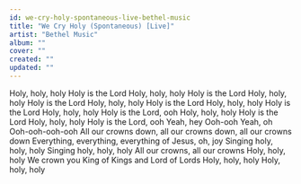 ```yaml
---
id: we-cry-holy-spontaneous-live-bethel-music
title: "We Cry Holy (Spontaneous) [Live]"
artist: "Bethel Music"
album: ""
cover: ""
created: ""
updated: ""
---
```


Holy, holy, holy
Holy is the Lord
Holy, holy, holy
Holy is the Lord
Holy, holy, holy
Holy is the Lord
Holy, holy, holy
Holy is the Lord
Holy, holy, holy
Holy is the Lord
Holy, holy, holy
Holy is the Lord, ooh
Holy, holy, holy
Holy is the Lord
Holy, holy, holy
Holy is the Lord, ooh
Yeah, hey
Ooh-ooh
Yeah, oh
Ooh-ooh-ooh-ooh
All our crowns down, all our crowns down, all our crowns down
Everything, everything, everything of Jesus, oh, joy
Singing holy, holy, holy
Singing holy, holy, holy
All our crowns, all our crowns
Holy, holy, holy
We crown you King of Kings and Lord of Lords
Holy, holy, holy
Holy, holy, holy